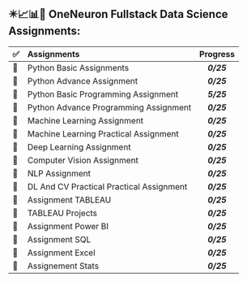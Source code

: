 ## :eight_pointed_black_star::chart_with_upwards_trend::bar_chart::ledger: OneNeuron Fullstack Data Science Assignments:

<center>
  
| :white_check_mark: | Assignments | Progress |
| ---- | :---- | :--------: |
| :white_square_button: |Python Basic Assignments | ***0/25*** |
| :white_square_button: |Python Advance Assignment | ***0/25*** |
| :white_square_button: |Python Basic Programming Assignment | ***5/25*** |
| :white_square_button: |Python Advance Programming Assignment | ***0/25*** |
| :white_square_button: |Machine Learning Assignment | ***0/25*** |
| :white_square_button: |Machine Learning Practical Assignment | ***0/25*** |
| :white_square_button: |Deep Learning Assignment | ***0/25*** |
| :white_square_button: |Computer Vision Assignment | ***0/25*** |
| :white_square_button: |NLP Assignment | ***0/25*** |
| :white_square_button: |DL And CV Practical Practical Assignment | ***0/25*** |
| :white_square_button:|Assignment TABLEAU | ***0/25*** |
| :white_square_button: |TABLEAU Projects | ***0/25*** |
| :white_square_button: |Assignment Power BI | ***0/25*** |
| :white_square_button: |Assignment SQL | ***0/25*** |
| :white_square_button: |Assignment Excel | ***0/25*** |
| :white_square_button:|Assignement Stats | ***0/25*** |

</center>
